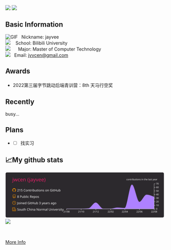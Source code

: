 
![](https://visitor-badge.glitch.me/badge?page_id=jwcen.jwcen) ![](https://komarev.com/ghpvc/?username=jwcen&&style=flat-square)

<!-- <img align="right" alt="GIF" src="https://github.com/abhisheknaiidu/abhisheknaiidu/blob/master/code.gif?raw=true" width="400" height="290" /> -->


## Basic Information

<img alt="GIF" src="https://github.com/SP-XD/SP-XD/blob/main/images/Developer.gif" width="25" /> &nbsp;&nbsp;Nickname: jayvee  
<img src="https://github.com/SP-XD/SP-XD/blob/main/images/hyperkitty.gif?raw=true" width="20" />&nbsp;&nbsp;&nbsp;&nbsp;School: Bilibili University  
<img src="https://github.com/SP-XD/SP-XD/blob/main/images/lightning.gif?raw=true" width="12" />&nbsp;&nbsp;&nbsp;&nbsp;&nbsp;&nbsp;Major: Master of Computer Technology  
<img src="https://github.com/SP-XD/SP-XD/blob/main/images/message.gif?raw=true" width="25" />&nbsp;&nbsp;&nbsp;Email: jvvcen@gmail.com
<br />


## Awards</strong></p>

- 2022第三届字节跳动后端青训营：8th 天马行空奖


## Recently
busy...


## Plans
- *[ ] 找实习
<!-- - *[ ] [MIT 6.824](https://github.com/mooleetzi#mit-6824) -->
  
## 📈My github stats


[![](https://raw.githubusercontent.com/jwcen/jwcen/master/profile-summary-card-output/monokai/0-profile-details.svg)](https://github.com/jwcen/)
[![](https://github-readme-stats.vercel.app/api?username=jwcen&show_icons=true&count_private=true&hide_border=true&theme=dark)](https://github.com/jwcen/)
<br/>
<!-- [![](https://github-readme-stats.vercel.app/api/top-langs/?username=jwcen&hide_border=true&layout=compact&theme=dark)](https://github.com/jwcen/) -->
<!-- [![](https://raw.githubusercontent.com/jwcen/jwcen/master/profile-summary-card-output/dracula/2-most-commit-language.svg)](https://github.com/jwcen/)
[![](https://raw.githubusercontent.com/jwcen/jwcen/master/profile-summary-card-output/dracula/3-stats.svg)](https://github.com/jwcen/)  -->





<br/>

[More Info](https://github.com/jwcen/)
